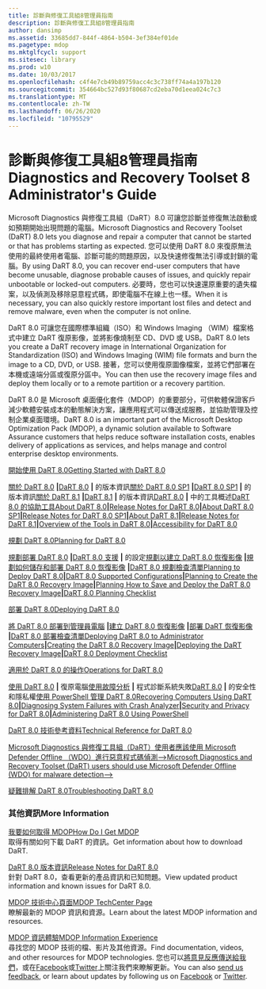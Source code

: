 ```yaml
---
title: 診斷與修復工具組8管理員指南
description: 診斷與修復工具組8管理員指南
author: dansimp
ms.assetid: 33685dd7-844f-4864-b504-3ef384ef01de
ms.pagetype: mdop
ms.mktglfcycl: support
ms.sitesec: library
ms.prod: w10
ms.date: 10/03/2017
ms.openlocfilehash: c4f4e7cb49b89759acc4c3c738ff74a4a197b120
ms.sourcegitcommit: 354664bc527d93f80687cd2eba70d1eea024c7c3
ms.translationtype: MT
ms.contentlocale: zh-TW
ms.lasthandoff: 06/26/2020
ms.locfileid: "10795529"
---
```

# <span data-ttu-id="a49f4-103">診斷與修復工具組8管理員指南</span><span class="sxs-lookup"><span data-stu-id="a49f4-103">Diagnostics and Recovery Toolset 8 Administrator's Guide</span></span>


<span data-ttu-id="a49f4-104">Microsoft Diagnostics 與修復工具組（DaRT）8.0 可讓您診斷並修復無法啟動或如預期開始出現問題的電腦。</span><span class="sxs-lookup"><span data-stu-id="a49f4-104">Microsoft Diagnostics and Recovery Toolset (DaRT) 8.0 lets you diagnose and repair a computer that cannot be started or that has problems starting as expected.</span></span> <span data-ttu-id="a49f4-105">您可以使用 DaRT 8.0 來復原無法使用的最終使用者電腦、診斷可能的問題原因，以及快速修復無法引導或封鎖的電腦。</span><span class="sxs-lookup"><span data-stu-id="a49f4-105">By using DaRT 8.0, you can recover end-user computers that have become unusable, diagnose probable causes of issues, and quickly repair unbootable or locked-out computers.</span></span> <span data-ttu-id="a49f4-106">必要時，您也可以快速還原重要的遺失檔案，以及偵測及移除惡意程式碼，即使電腦不在線上也一樣。</span><span class="sxs-lookup"><span data-stu-id="a49f4-106">When it is necessary, you can also quickly restore important lost files and detect and remove malware, even when the computer is not online.</span></span>

<span data-ttu-id="a49f4-107">DaRT 8.0 可讓您在國際標準組織（ISO）和 Windows Imaging （WIM）檔案格式中建立 DaRT 復原影像，並將影像燒制至 CD、DVD 或 USB。</span><span class="sxs-lookup"><span data-stu-id="a49f4-107">DaRT 8.0 lets you create a DaRT recovery image in International Organization for Standardization (ISO) and Windows Imaging (WIM) file formats and burn the image to a CD, DVD, or USB.</span></span> <span data-ttu-id="a49f4-108">接著，您可以使用復原圖像檔案，並將它們部署在本機或遠端分區或復原分區中。</span><span class="sxs-lookup"><span data-stu-id="a49f4-108">You can then use the recovery image files and deploy them locally or to a remote partition or a recovery partition.</span></span>

<span data-ttu-id="a49f4-109">DaRT 8.0 是 Microsoft 桌面優化套件（MDOP）的重要部分，可供軟體保證客戶減少軟體安裝成本的動態解決方案，讓應用程式可以傳送成服務，並協助管理及控制企業桌面環境。</span><span class="sxs-lookup"><span data-stu-id="a49f4-109">DaRT 8.0 is an important part of the Microsoft Desktop Optimization Pack (MDOP), a dynamic solution available to Software Assurance customers that helps reduce software installation costs, enables delivery of applications as services, and helps manage and control enterprise desktop environments.</span></span>

<a href="" id="getting-started-with-dart-8-0"></a>[<span data-ttu-id="a49f4-110">開始使用 DaRT 8.0</span><span class="sxs-lookup"><span data-stu-id="a49f4-110">Getting Started with DaRT 8.0</span></span>](getting-started-with-dart-80-dart-8.md)  

<span data-ttu-id="a49f4-111">[關於 DaRT 8.0](about-dart-80-dart-8.md) **|**[DaRT 8.0](release-notes-for-dart-80--dart-8.md) **|** 的版本資訊[關於 DaRT 8.0 SP1](about-dart-80-sp1.md) **|**[DaRT 8.0 SP1](release-notes-for-dart-80-sp1.md) **|** 的版本資訊[關於 DaRT 8.1](about-dart-81.md) **|**[DaRT 8.1](release-notes-for-dart-81.md) **|** 的版本資訊[DaRT 8.0](overview-of-the-tools-in-dart-80-dart-8.md) **|** 中的工具概述[DaRT 8.0 的協助工具](accessibility-for-dart-80-dart-8.md)</span><span class="sxs-lookup"><span data-stu-id="a49f4-111">[About DaRT 8.0](about-dart-80-dart-8.md)**|**[Release Notes for DaRT 8.0](release-notes-for-dart-80--dart-8.md)**|**[About DaRT 8.0 SP1](about-dart-80-sp1.md)**|**[Release Notes for DaRT 8.0 SP1](release-notes-for-dart-80-sp1.md)**|**[About DaRT 8.1](about-dart-81.md)**|**[Release Notes for DaRT 8.1](release-notes-for-dart-81.md)**|**[Overview of the Tools in DaRT 8.0](overview-of-the-tools-in-dart-80-dart-8.md)**|**[Accessibility for DaRT 8.0](accessibility-for-dart-80-dart-8.md)</span></span>

<a href="" id="planning-for-dart-8-0"></a>[<span data-ttu-id="a49f4-112">規劃 DaRT 8.0</span><span class="sxs-lookup"><span data-stu-id="a49f4-112">Planning for DaRT 8.0</span></span>](planning-for-dart-80-dart-8.md)  

<span data-ttu-id="a49f4-113">[規劃部署 DaRT 8.0](planning-to-deploy-dart-80-dart-8.md) **|**[DaRT 8.0 支援](dart-80-supported-configurations-dart-8.md) **|** 的設定[規劃以建立 DaRT 8.0 恢復影像](planning-to-create-the-dart-80-recovery-image-dart-8.md) **|**[規劃如何儲存和部署 DaRT 8.0 恢復影像](planning-how-to-save-and-deploy-the-dart-80-recovery-image-dart-8.md) **|**[DaRT 8.0 規劃檢查清單](dart-80-planning-checklist-dart-8.md)</span><span class="sxs-lookup"><span data-stu-id="a49f4-113">[Planning to Deploy DaRT 8.0](planning-to-deploy-dart-80-dart-8.md)**|**[DaRT 8.0 Supported Configurations](dart-80-supported-configurations-dart-8.md)**|**[Planning to Create the DaRT 8.0 Recovery Image](planning-to-create-the-dart-80-recovery-image-dart-8.md)**|**[Planning How to Save and Deploy the DaRT 8.0 Recovery Image](planning-how-to-save-and-deploy-the-dart-80-recovery-image-dart-8.md)**|**[DaRT 8.0 Planning Checklist](dart-80-planning-checklist-dart-8.md)</span></span>

<a href="" id="deploying-dart-8-0"></a>[<span data-ttu-id="a49f4-114">部署 DaRT 8.0</span><span class="sxs-lookup"><span data-stu-id="a49f4-114">Deploying DaRT 8.0</span></span>](deploying-dart-80-dart-8.md)  

<span data-ttu-id="a49f4-115">[將 DaRT 8.0 部署到管理員電腦](deploying-dart-80-to-administrator-computers-dart-8.md) **|**[建立 DaRT 8.0 恢復影像](creating-the-dart-80-recovery-image-dart-8.md) **|**[部署 DaRT 恢復影像](deploying-the-dart-recovery-image-dart-8.md) **|**[DaRT 8.0 部署檢查清單](dart-80-deployment-checklist-dart-8.md)</span><span class="sxs-lookup"><span data-stu-id="a49f4-115">[Deploying DaRT 8.0 to Administrator Computers](deploying-dart-80-to-administrator-computers-dart-8.md)**|**[Creating the DaRT 8.0 Recovery Image](creating-the-dart-80-recovery-image-dart-8.md)**|**[Deploying the DaRT Recovery Image](deploying-the-dart-recovery-image-dart-8.md)**|**[DaRT 8.0 Deployment Checklist](dart-80-deployment-checklist-dart-8.md)</span></span>

<a href="" id="operations-for-dart-8-0"></a>[<span data-ttu-id="a49f4-116">適用於 DaRT 8.0 的操作</span><span class="sxs-lookup"><span data-stu-id="a49f4-116">Operations for DaRT 8.0</span></span>](operations-for-dart-80-dart-8.md)  

<span data-ttu-id="a49f4-117">[使用 DaRT 8.0](recovering-computers-using-dart-80-dart-8.md) **|** 復原電腦[使用故障分析](diagnosing-system-failures-with-crash-analyzer--dart-8.md) **|** 程式診斷系統失敗[DaRT 8.0](security-and-privacy-for-dart-80-dart-8.md) **|** 的安全性和隱私權[使用 PowerShell 管理 DaRT 8.0](administering-dart-80-using-powershell-dart-8.md)</span><span class="sxs-lookup"><span data-stu-id="a49f4-117">[Recovering Computers Using DaRT 8.0](recovering-computers-using-dart-80-dart-8.md)**|**[Diagnosing System Failures with Crash Analyzer](diagnosing-system-failures-with-crash-analyzer--dart-8.md)**|**[Security and Privacy for DaRT 8.0](security-and-privacy-for-dart-80-dart-8.md)**|**[Administering DaRT 8.0 Using PowerShell](administering-dart-80-using-powershell-dart-8.md)</span></span>

<a href="" id="technical-reference-for-dart-8-0"></a>[<span data-ttu-id="a49f4-118">DaRT 8.0 技術參考資料</span><span class="sxs-lookup"><span data-stu-id="a49f4-118">Technical Reference for DaRT 8.0</span></span>](technical-reference-for-dart-80-new-ia.md)  

[<span data-ttu-id="a49f4-119">Microsoft Diagnostics 與修復工具組（DaRT）使用者應該使用 Microsoft Defender Offline （WDO）進行惡意程式碼偵測--></span><span class="sxs-lookup"><span data-stu-id="a49f4-119">Microsoft Diagnostics and Recovery Toolset (DaRT) users should use Microsoft Defender Offline (WDO) for malware detection--></span></span>](use-windows-defender-offline-wdo-for-malware-protection-not-dart.md)

<a href="" id="troubleshooting-dart-8-0"></a>[<span data-ttu-id="a49f4-120">疑難排解 DaRT 8.0</span><span class="sxs-lookup"><span data-stu-id="a49f4-120">Troubleshooting DaRT 8.0</span></span>](troubleshooting-dart-80-dart-8.md)  

### <span data-ttu-id="a49f4-121">其他資訊</span><span class="sxs-lookup"><span data-stu-id="a49f4-121">More Information</span></span>

<a href="" id="how-do-i-get-mdop"></a>[<span data-ttu-id="a49f4-122">我要如何取得 MDOP</span><span class="sxs-lookup"><span data-stu-id="a49f4-122">How Do I Get MDOP</span></span>](https://go.microsoft.com/fwlink/?LinkId=322049)  
<span data-ttu-id="a49f4-123">取得有關如何下載 DaRT 的資訊。</span><span class="sxs-lookup"><span data-stu-id="a49f4-123">Get information about how to download DaRT.</span></span>

<a href="" id="release-notes-for-dart-8-0"></a>[<span data-ttu-id="a49f4-124">DaRT 8.0 版本資訊</span><span class="sxs-lookup"><span data-stu-id="a49f4-124">Release Notes for DaRT 8.0</span></span>](release-notes-for-dart-80--dart-8.md)  
<span data-ttu-id="a49f4-125">針對 DaRT 8.0，查看更新的產品資訊和已知問題。</span><span class="sxs-lookup"><span data-stu-id="a49f4-125">View updated product information and known issues for DaRT 8.0.</span></span>

<a href="" id="mdop-techcenter-page"></a>[<span data-ttu-id="a49f4-126">MDOP 技術中心頁面</span><span class="sxs-lookup"><span data-stu-id="a49f4-126">MDOP TechCenter Page</span></span>](https://go.microsoft.com/fwlink/p/?LinkId=225286)  
<span data-ttu-id="a49f4-127">瞭解最新的 MDOP 資訊和資源。</span><span class="sxs-lookup"><span data-stu-id="a49f4-127">Learn about the latest MDOP information and resources.</span></span>

<a href="" id="mdop-information-experience"></a>[<span data-ttu-id="a49f4-128">MDOP 資訊體驗</span><span class="sxs-lookup"><span data-stu-id="a49f4-128">MDOP Information Experience</span></span>](https://go.microsoft.com/fwlink/p/?LinkId=236032)  
<span data-ttu-id="a49f4-129">尋找您的 MDOP 技術的檔、影片及其他資源。</span><span class="sxs-lookup"><span data-stu-id="a49f4-129">Find documentation, videos, and other resources for MDOP technologies.</span></span> <span data-ttu-id="a49f4-130">您也可以[將意見反應傳送給我們](mailto:MDOPDocs@microsoft.com)，或在[Facebook](https://go.microsoft.com/fwlink/p/?LinkId=242445)或[Twitter](https://go.microsoft.com/fwlink/p/?LinkId=242447)上關注我們來瞭解更新。</span><span class="sxs-lookup"><span data-stu-id="a49f4-130">You can also [send us feedback](mailto:MDOPDocs@microsoft.com), or learn about updates by following us on [Facebook](https://go.microsoft.com/fwlink/p/?LinkId=242445) or [Twitter](https://go.microsoft.com/fwlink/p/?LinkId=242447).</span></span>

 

 






